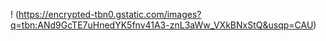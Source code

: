 ! (https://encrypted-tbn0.gstatic.com/images?q=tbn:ANd9GcTE7uHnedYK5fnv41A3-znL3aWw_VXkBNxStQ&usqp=CAU)
